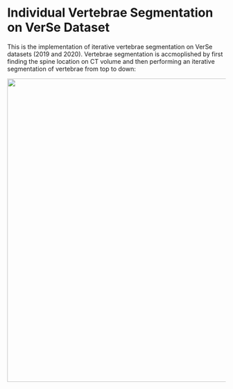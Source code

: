 # Individual Vertebrae Segmentation on VerSe Dataset

This is the implementation of iterative vertebrae segmentation on VerSe datasets (2019 and 2020). Vertebrae segmentation is accmoplished by first finding the spine location on CT volume and then performing an iterative segmentation of vertebrae from top to down:
<p align="center">
  <img src="https://github.com/luiserrador/IndVertSeg_VerSe/blob/master/images/seg_algorithm.png" width=700>
</p>
